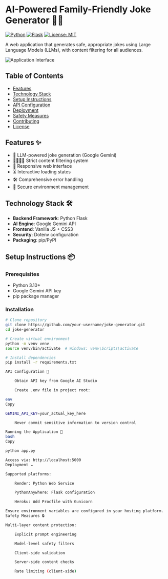 # AI-Powered Family-Friendly Joke Generator 🤖😂

[![Python](https://img.shields.io/badge/Python-3.10%2B-blue.svg)](https://python.org)
[![Flask](https://img.shields.io/badge/Flask-3.0%2B-lightgrey.svg)](https://flask.palletsprojects.com/)
[![License: MIT](https://img.shields.io/badge/License-MIT-green.svg)](https://opensource.org/licenses/MIT)

A web application that generates safe, appropriate jokes using Large Language Models (LLMs), with content filtering for all audiences.



![Application Interface](screenshot.png) <!-- Add screenshot -->

## Table of Contents
- [Features](#features)
- [Technology Stack](#technology-stack)
- [Setup Instructions](#setup-instructions)
- [API Configuration](#api-configuration)
- [Deployment](#deployment)
- [Safety Measures](#safety-measures)
- [Contributing](#contributing)
- [License](#license)

## Features ✨
- 🧠 LLM-powered joke generation (Google Gemini)
- 👨👩👧👦 Strict content filtering system
- 📱 Responsive web interface
- ⏳ Interactive loading states
- 🛠️ Comprehensive error handling
- 🔐 Secure environment management

## Technology Stack 🛠️
- **Backend Framework**: Python Flask
- **AI Engine**: Google Gemini API
- **Frontend**: Vanilla JS + CSS3
- **Security**: Dotenv configuration
- **Packaging**: pip/PyPI

## Setup Instructions 📦

### Prerequisites
- Python 3.10+
- Google Gemini API key
- pip package manager

### Installation
```bash
# Clone repository
git clone https://github.com/your-username/joke-generator.git
cd joke-generator

# Create virtual environment
python -m venv venv
source venv/bin/activate  # Windows: venv\Scripts\activate

# Install dependencies
pip install -r requirements.txt

API Configuration 🔑

    Obtain API key from Google AI Studio

    Create .env file in project root:

env
Copy

GEMINI_API_KEY=your_actual_key_here

    Never commit sensitive information to version control

Running the Application 🚀
bash
Copy

python app.py

Access via: http://localhost:5000
Deployment ☁️

Supported platforms:

    Render: Python Web Service

    PythonAnywhere: Flask configuration

    Heroku: Add Procfile with Gunicorn

Ensure environment variables are configured in your hosting platform.
Safety Measures 🔒

Multi-layer content protection:

    Explicit prompt engineering

    Model-level safety filters

    Client-side validation

    Server-side content checks

    Rate limiting (client-side)
